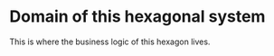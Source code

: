<!--
 Copyright (C) 2023 Innovate for Vegas Foundation
 
 This file is part of be-open-transit-gtfs-pubsub-py.
 
 be-open-transit-gtfs-pubsub-py is free software: you can redistribute it and/or modify
 it under the terms of the GNU General Public License as published by
 the Free Software Foundation, either version 3 of the License, or
 (at your option) any later version.
 
 be-open-transit-gtfs-pubsub-py is distributed in the hope that it will be useful,
 but WITHOUT ANY WARRANTY; without even the implied warranty of
 MERCHANTABILITY or FITNESS FOR A PARTICULAR PURPOSE.  See the
 GNU General Public License for more details.
 
 You should have received a copy of the GNU General Public License
 along with be-open-transit-gtfs-pubsub-py.  If not, see <http://www.gnu.org/licenses/>.
-->

# Domain of this hexagonal system

This is where the business logic of this hexagon lives.
